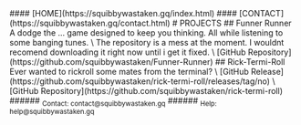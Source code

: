 <head>
<script async src="https://pagead2.googlesyndication.com/pagead/js/adsbygoogle.js?client=ca-pub-4307135493030411"
     crossorigin="anonymous"></script>
</head>
#### [HOME](https://squibbywastaken.gq/index.html)
#### [CONTACT](https://squibbywastaken.gq/contact.html)
# PROJECTS
## Funner Runner
A dodge the ... game designed to keep you thinking. All while listening to some banging tunes. \
The repository is a mess at the moment. I wouldnt recomend downloading it right now until i get it fixed. \
[GitHub Repository](https://github.com/squibbywastaken/Funner-Runner)
## Rick-Termi-Roll
Ever wanted to rickroll some mates from the terminal? \
[GitHub Release](https://github.com/squibbywastaken/rick-termi-roll/releases/tag/no) \
[GitHub Repository](https://github.com/squibbywastaken/rick-termi-roll) 
###### <sub>Contact: contact@squibbywastaken.gq</sub>
###### <sub>Help: help@squibbywastaken.gq</sub>

